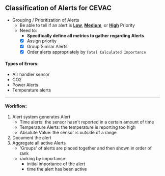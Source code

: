 ## Classification of Alerts for CEVAC

- Grouping / Prioritization of Alerts
  - Be able to tell if an alert is **<u>Low</u>**, **<u>Medium</u>**, or **<u>High</u>** Priority
  - Need to:
    - **Specifically define all metrics to gather regarding Alerts**
    - [x] Assign priority
    - [x] Group Similar Alerts
    - [x] Order alerts appropriately by `Total Calculated Importance`

#### Types of Errors:
  - Air handler sensor
  - CO2
  - Power Alerts
  - Temperature alerts
---   
#### Workflow:
  1. Alert system generates Alert
     - Time alerts: the sensor hasn't reported in a certain amount of time
     - Temperature Alerts: the temperature is reporting too high
     - Absolute Value: the sensor is outside of a range
  2. Document the alert
  3. Aggregate all active Alerts
     - 'Groups' of alerts are placed together and then shown in order of rank
     - ranking by importance
       - initial importance of the alert
       - time the alert has been active
